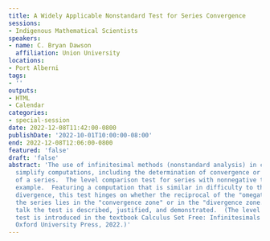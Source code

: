 ```yaml
---
title: A Widely Applicable Nonstandard Test for Series Convergence
sessions:
- Indigenous Mathematical Scientists
speakers:
- name: C. Bryan Dawson
  affiliation: Union University
locations:
- Port Alberni
tags:
- ''
outputs:
- HTML
- Calendar
categories:
- special-session
date: 2022-12-08T11:42:00-0800
publishDate: '2022-10-01T10:00:00-08:00'
end: 2022-12-08T12:06:00-0800
featured: 'false'
draft: 'false'
abstract: 'The use of infinitesimal methods (nonstandard analysis) in calculus can
  simplify computations, including the determination of convergence or divergence
  of a series.  The level comparison test for series with nonnegative terms is an
  example.  Featuring a computation that is similar in difficulty to the test for
  divergence, this test hinges on whether the reciprocal of the "omegath" term of
  the series lies in the "convergence zone" or in the "divergence zone."  In this
  talk the test is described, justified, and demonstrated.  (The level comparison
  test is introduced in the textbook Calculus Set Free: Infinitesimals to the Rescue,
  Oxford University Press, 2022.)'
---
```


